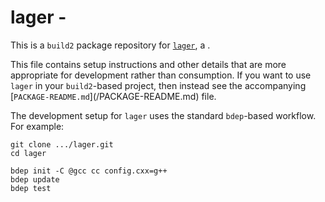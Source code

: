 # lager - <SUMMARY>

This is a `build2` package repository for [`lager`](https://<UPSTREAM-URL>),
a <SUMMARY-OF-FUNCTIONALITY>.

This file contains setup instructions and other details that are more
appropriate for development rather than consumption. If you want to use
`lager` in your `build2`-based project, then instead see the accompanying
[`PACKAGE-README.md`](<PACKAGE>/PACKAGE-README.md) file.

The development setup for `lager` uses the standard `bdep`-based workflow.
For example:

```
git clone .../lager.git
cd lager

bdep init -C @gcc cc config.cxx=g++
bdep update
bdep test
```

